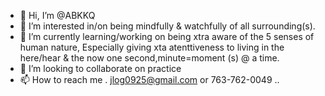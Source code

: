 - 👋 Hi, I’m @ABKKQ
- 👀 I’m interested in/on being mindfully & watchfully of all surrounding(s).
- 🌱 I’m currently learning/working on being xtra aware of the 5 senses of human nature, Especially giving xta atenttiveness to living in the here/hear & the now one second,minute=moment (s) @ a time. 
- 💞️ I’m looking to collaborate on practice 
- 📫 How to reach me . jlog0925@gmail.com or 763-762-0049
..

<!---
ABKKQ/ABKKQ is a ✨ 👑 special ✨ 👑 repository because its `README.md` (this file) appears on your GitHub profile.
You can click the Preview link to take a look at your changes.
--->
